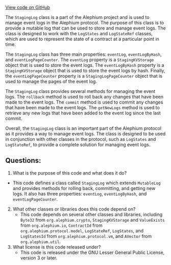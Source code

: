 [View code on GitHub](https://github.com/alephium/alephium/blob/master/protocol/src/main/scala/org/alephium/protocol/vm/event/StagingLog.scala)

The `StagingLog` class is a part of the Alephium project and is used to manage event logs in the Alephium protocol. The purpose of this class is to provide a mutable log that can be used to store and manage event logs. The class is designed to work with the `LogStates` and `LogStateRef` classes, which are used to represent the state of a contract at a particular point in time.

The `StagingLog` class has three main properties: `eventLog`, `eventLogByHash`, and `eventLogPageCounter`. The `eventLog` property is a `StagingKVStorage` object that is used to store the event logs. The `eventLogByHash` property is a `StagingKVStorage` object that is used to store the event logs by hash. Finally, the `eventLogPageCounter` property is a `StagingLogPageCounter` object that is used to manage the pages of the event log.

The `StagingLog` class provides several methods for managing the event logs. The `rollback` method is used to roll back any changes that have been made to the event logs. The `commit` method is used to commit any changes that have been made to the event logs. The `getNewLogs` method is used to retrieve any new logs that have been added to the event log since the last commit.

Overall, the `StagingLog` class is an important part of the Alephium protocol as it provides a way to manage event logs. The class is designed to be used in conjunction with other classes in the protocol, such as `LogStates` and `LogStateRef`, to provide a complete solution for managing event logs.
## Questions: 
 1. What is the purpose of this code and what does it do?
   - This code defines a class called `StagingLog` which extends `MutableLog` and provides methods for rolling back, committing, and getting new logs. It also has three properties: `eventLog`, `eventLogByHash`, and `eventLogPageCounter`.
2. What other classes or libraries does this code depend on?
   - This code depends on several other classes and libraries, including `Byte32` from `org.alephium.crypto`, `StagingKVStorage` and `ValueExists` from `org.alephium.io`, `ContractId` from `org.alephium.protocol.model`, `LogStateRef`, `LogStates`, and `LogStatesId` from `org.alephium.protocol.vm`, and `AVector` from `org.alephium.util`.
3. What license is this code released under?
   - This code is released under the GNU Lesser General Public License, version 3 or later.